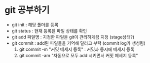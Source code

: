 # git 공부하기

- git init  : 해당 폴더를 등록
- git status : 현재 등록된 파일 상태를 확인
- git add 파일명 : 지정한 파일을 git이 관리하게끔 지정 (stage상태?)
- git commit : add된 파일들을 기억해 달라고 부탁 (commit log가 생성됨)
  1. git commit -m "커밋 메세지 등록" : 커밋과 동시에 메세지 등록
  2. git commit -am "자동으로 모두 add 시키면서 커밋 메세지 등록"